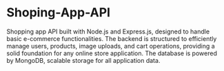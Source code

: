 # Shoping-App-API
 Shopping app API built with Node.js and Express.js, designed to handle basic e-commerce functionalities. The backend is structured to efficiently manage users, products, image uploads, and cart operations, providing a solid foundation for any online store application. The database is powered by MongoDB, scalable storage for all application data.
